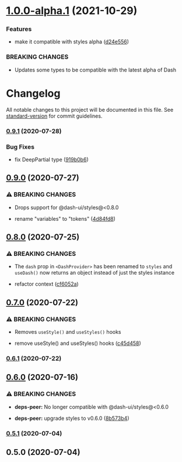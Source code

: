 # [1.0.0-alpha.1](https://github.com/dash-ui/react/compare/v0.9.1...v1.0.0-alpha.1) (2021-10-29)

### Features

- make it compatible with styles alpha ([d24e556](https://github.com/dash-ui/react/commit/d24e556d6dbf98fa402bb6bb4c37838679a95baf))

### BREAKING CHANGES

- Updates some types to be compatible with the latest alpha of Dash

# Changelog

All notable changes to this project will be documented in this file. See [standard-version](https://github.com/conventional-changelog/standard-version) for commit guidelines.

### [0.9.1](https://github.com/dash-ui/react/compare/v0.9.0...v0.9.1) (2020-07-28)

### Bug Fixes

- fix DeepPartial type ([919b0b6](https://github.com/dash-ui/react/commit/919b0b6311434acf16e4c67076270f0a1de95d4f))

## [0.9.0](https://github.com/dash-ui/react/compare/v0.8.0...v0.9.0) (2020-07-27)

### ⚠ BREAKING CHANGES

- Drops support for @dash-ui/styles@<0.8.0

- rename "variables" to "tokens" ([4d84fd8](https://github.com/dash-ui/react/commit/4d84fd8e45c23cba9790348d3a8a8963ffe921c3))

## [0.8.0](https://github.com/dash-ui/react/compare/v0.7.0...v0.8.0) (2020-07-25)

### ⚠ BREAKING CHANGES

- The `dash` prop in `<DashProvider>` has been renamed to `styles` and `useDash()`
  now returns an object instead of just the styles instance

- refactor context ([cf6052a](https://github.com/dash-ui/react/commit/cf6052aa3c88a6f424b5967b2e2698e86fc12dcb))

## [0.7.0](https://github.com/dash-ui/react/compare/v0.6.1...v0.7.0) (2020-07-22)

### ⚠ BREAKING CHANGES

- Removes `useStyle()` and `useStyles()` hooks

- remove useStyle() and useStyles() hooks ([c45d458](https://github.com/dash-ui/react/commit/c45d4586bc3bf674aa7168024ec1c055ec94605a))

### [0.6.1](https://github.com/dash-ui/react/compare/v0.6.0...v0.6.1) (2020-07-22)

## [0.6.0](https://github.com/dash-ui/react/compare/v0.5.1...v0.6.0) (2020-07-16)

### ⚠ BREAKING CHANGES

- **deps-peer:** No longer compatible with @dash-ui/styles@<0.6.0

- **deps-peer:** upgrade styles to v0.6.0 ([8b573b4](https://github.com/dash-ui/react/commit/8b573b416cfb90c078d293666d0e9dcd069a72ab))

### [0.5.1](https://github.com/dash-ui/react/compare/v0.5.0...v0.5.1) (2020-07-04)

## 0.5.0 (2020-07-04)
